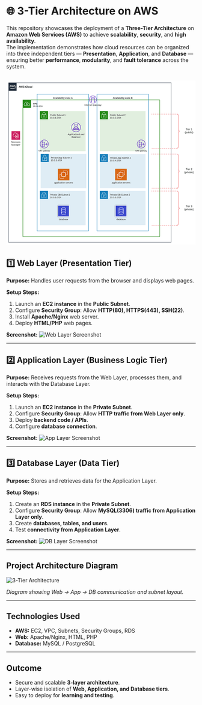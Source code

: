 # 🌐 3-Tier Architecture on AWS

This repository showcases the deployment of a **Three-Tier Architecture** on **Amazon Web Services (AWS)** to achieve **scalability**, **security**, and **high availability**.  
The implementation demonstrates how cloud resources can be organized into three independent tiers — **Presentation**, **Application**, and **Database** — ensuring better **performance**, **modularity**, and **fault tolerance** across the system.

![Architecture](image/3-tier%20infrastructure-complete_0.png)
---

## 1️⃣ Web Layer (Presentation Tier)

**Purpose:** Handles user requests from the browser and displays web pages.

**Setup Steps:**
1. Launch an **EC2 instance** in the **Public Subnet**.
2. Configure **Security Group**: Allow **HTTP(80), HTTPS(443), SSH(22)**.
3. Install **Apache/Nginx** web server.
4. Deploy **HTML/PHP** web pages.

**Screenshot:**
![Web Layer Screenshot](images/web_layer.png)

---

## 2️⃣ Application Layer (Business Logic Tier)

**Purpose:** Receives requests from the Web Layer, processes them, and interacts with the Database Layer.

**Setup Steps:**
1. Launch an **EC2 instance** in the **Private Subnet**.
2. Configure **Security Group**: Allow **HTTP traffic from Web Layer only**.
3. Deploy **backend code / APIs**.
4. Configure **database connection**.

**Screenshot:**
![App Layer Screenshot](images/app_layer.png)

---

## 3️⃣ Database Layer (Data Tier)

**Purpose:** Stores and retrieves data for the Application Layer.

**Setup Steps:**
1. Create an **RDS instance** in the **Private Subnet**.
2. Configure **Security Group**: Allow **MySQL(3306) traffic from Application Layer only**.
3. Create **databases, tables, and users**.
4. Test **connectivity from Application Layer**.

**Screenshot:**
![DB Layer Screenshot](images/db_layer.png)

---

## Project Architecture Diagram

![3-Tier Architecture](images/3tier_architecture.png)

*Diagram showing Web → App → DB communication and subnet layout.*

---

## Technologies Used

- **AWS:** EC2, VPC, Subnets, Security Groups, RDS  
- **Web:** Apache/Nginx, HTML, PHP  
- **Database:** MySQL / PostgreSQL  

---

## Outcome

- Secure and scalable **3-layer architecture**.  
- Layer-wise isolation of **Web, Application, and Database tiers**.  
- Easy to deploy for **learning and testing**.  

